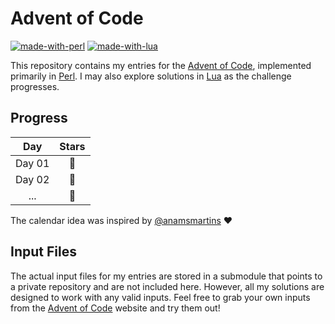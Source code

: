 # Advent of Code
[![made-with-perl](https://img.shields.io/badge/Made%20with-Perl-1f425f.svg?color=green)](https://www.perl.org/)
[![made-with-lua](https://img.shields.io/badge/Made%20with-Lua-1f425f.svg?color=blue)](https://www.lua.org/)

This repository contains my entries for the [Advent of Code](https://adventofcode.com/), implemented primarily in [Perl](https://www.perl.org/). I may also explore solutions in [Lua](https://www.lua.org/) as the challenge progresses.

## Progress

| Day | Stars |
| :-: | :-: |
| Day 01 | :star2: |
| Day 02 | :gift: |
| ...    | :gift: |

The calendar idea was inspired by [@anamsmartins](https://github.com/anamsmartins/adventOfCode2024) :heart:

## Input Files

The actual input files for my entries are stored in a submodule that points to a private repository and are not included here. However, all my solutions are designed to work with any valid inputs. Feel free to grab your own inputs from the [Advent of Code](https://adventofcode.com/) website and try them out!